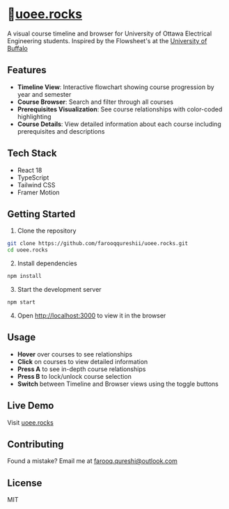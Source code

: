 # 🤘[uoee.rocks](https://uoee.rocks)

A visual course timeline and browser for University of Ottawa Electrical Engineering students.
Inspired by the Flowsheet's at the [University of Buffalo](https://engineering.buffalo.edu/home/academics/undergrad/advisement/flowsheets.html)
## Features

- **Timeline View**: Interactive flowchart showing course progression by year and semester
- **Course Browser**: Search and filter through all courses
- **Prerequisites Visualization**: See course relationships with color-coded highlighting
- **Course Details**: View detailed information about each course including prerequisites and descriptions

## Tech Stack

- React 18
- TypeScript
- Tailwind CSS
- Framer Motion

## Getting Started

1. Clone the repository
```bash
git clone https://github.com/farooqqureshii/uoee.rocks.git
cd uoee.rocks
```

2. Install dependencies
```bash
npm install
```

3. Start the development server
```bash
npm start
```

4. Open [http://localhost:3000](http://localhost:3000) to view it in the browser

## Usage

- **Hover** over courses to see relationships
- **Click** on courses to view detailed information
- **Press A** to see in-depth course relationships
- **Press B** to lock/unlock course selection
- **Switch** between Timeline and Browser views using the toggle buttons

## Live Demo

Visit [uoee.rocks](https://uoee.rocks)

## Contributing

Found a mistake? Email me at farooq.qureshi@outlook.com

## License

MIT
